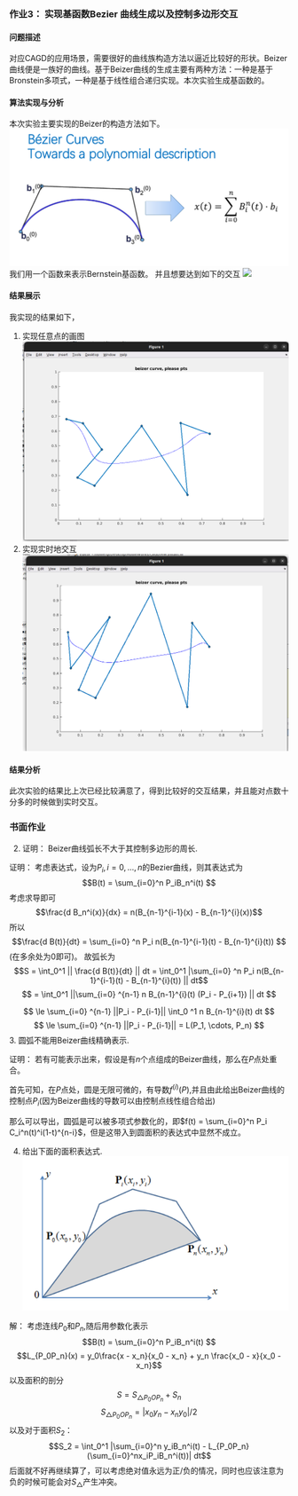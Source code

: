### 作业3： 实现基函数Bezier 曲线生成以及控制多边形交互
#### 问题描述
对应CAGD的应用场景，需要很好的曲线族构造方法以逼近比较好的形状。Beizer曲线便是一族好的曲线。基于Beizer曲线的生成主要有两种方法：一种是基于Bronstein多项式，一种是基于线性组合递归实现。本次实验生成基函数的。
#### 算法实现与分析
本次实验主要实现的Beizer的构造方法如下。
![](./Bernstein.png)
我们用一个函数来表示Bernstein基函数。
并且想要达到如下的交互
![](./curve.png)
#### 结果展示
我实现的结果如下，
1. 实现任意点的画图
![](./res1.png)
2. 实现实时地交互
![](./res2.png)
#### 结果分析
此次实验的结果比上次已经比较满意了，得到比较好的交互结果，并且能对点数十分多的时候做到实时交互。


### 书面作业
2. 证明： Beizer曲线弧长不大于其控制多边形的周长.

证明： 考虑表达式，设为$P_i, i = 0, ...  , n$的Bezier曲线，则其表达式为
$$B(t) = \sum_{i=0}^n P_iB_n^i(t) $$
考虑求导即可
$$\frac{d B_n^i(x)}{dx} = n(B_{n-1}^{i-1}(x) - B_{n-1}^{i}(x))$$
所以
$$\frac{d B(t)}{dt} = \sum_{i=0} ^n P_i n(B_{n-1}^{i-1}(t) - B_{n-1}^{i}(t)) $$
(在多余处为0即可)。
故弧长为
$$S = \int_0^1 || \frac{d B(t)}{dt} || dt = \int_0^1 |\sum_{i=0} ^n P_i n(B_{n-1}^{i-1}(t) - B_{n-1}^{i}(t)) || dt$$
$$ = \int_0^1 ||\sum_{i=0} ^{n-1} n B_{n-1}^{i}(t) (P_i - P_{i+1}) || dt $$

$$ \le \sum_{i=0} ^{n-1} ||P_i - P_{i-1}|| \int_0 ^1 n  B_{n-1}^{i}(t)  dt $$
$$ \le  \sum_{i=0} ^{n-1} ||P_i - P_{i-1}|| = L(P_1, \cdots, P_n) $$
3. 圆弧不能用Beizer曲线精确表示.

证明： 若有可能表示出来，假设是有$n$个点组成的Beizer曲线，那么在$P$点处重合。

首先可知，在$P$点处，圆是无限可微的，有导数$f^{(i)}(P)$,并且由此给出Beizer曲线的控制点$P_i$(因为Beizer曲线的导数可以由控制点线性组合给出)

那么可以导出，圆弧是可以被多项式参数化的，即$f(t) = \sum_{i=0}^n P_i C_i^n(t)^i(1-t)^{n-i}$，但是这带入到圆面积的表达式中显然不成立。

4. 给出下面的面积表达式.
![](./s.png)

解：
考虑连线$P_0$和$P_n$,随后用参数化表示
$$B(t) = \sum_{i=0}^n P_iB_n^i(t) $$
$$L_{P_0P_n}(x) = y_0\frac{x - x_n}{x_0 - x_n} + y_n \frac{x_0 - x}{x_0 - x_n}$$
以及面积的剖分
$$S = S_{\triangle P_0OP_n} + S_n$$
$$S_{\triangle P_0OP_n} = |x_0 y_n - x_n y_0|/2$$
以及对于面积$S_2$：
$$S_2 = \int_0^1 |\sum_{i=0}^n y_iB_n^i(t) - L_{P_0P_n}(\sum_{i=0}^nx_iP_iB_n^i(t))| dt$$
后面就不好再继续算了，可以考虑绝对值永远为正/负的情况，同时也应该注意为负的时候可能会对$S_{\triangle}$产生冲突。